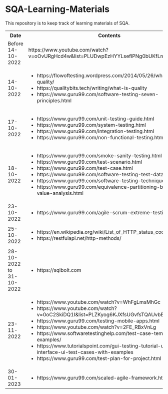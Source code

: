 # SQA-Learning-Materials
This repository is to keep track of learning materials of SQA.
<table style="width:100%">
  <tr>
    <th>Date</th>
    <th>Contents</th>
  </tr>
  <tr>
    <td>Before 14-10-2022</td>
    <td>https://www.youtube.com/watch?v=oOvURgHcd4w&list=PLUDwpEzHYYLseflPNg0bUKfLmAbO2JnE9</td>
  </tr>
  <tr>
    <td>14-10-2022</td>
    <td><ul>
    <li>https://flowoftesting.wordpress.com/2014/05/26/what-is-quality/</li>
    <li>https://qualitybits.tech/writing/what-is-quality</li>
    <li>https://www.guru99.com/software-testing-seven-principles.html</li>
    </ul></td>
  </tr>
  <tr>
    <td>17-10-2022</td>
    <td><ul>
    <li>https://www.guru99.com/unit-testing-guide.html</li>
    <li>https://www.guru99.com/system-testing.html</li>
    <li>https://www.guru99.com/integration-testing.html</li>
    <li>https://www.guru99.com/non-functional-testing.html</li>
    </ul>
    </td>
  </tr>
  <tr>
    <td>18-10-2022</td>
    <td><ul>
    <li>https://www.guru99.com/smoke-sanity-testing.html</li>
    <lihttps://www.guru99.com/smoke-sanity-testing.html</li>
    <li>https://www.guru99.com/test-scenario.html</li>
    <li>https://www.guru99.com/test-case.html</li>
    <li>https://www.guru99.com/software-testing-test-data.html</li>
    <li>https://www.guru99.com/software-testing-techniques.html</li>
    <li>https://www.guru99.com/equivalence-partitioning-boundary-value-analysis.html</li>
    </ul>
    </td>
  </tr>
  <tr>
    <td>23-10-2022</td>
    <td><ul>
    <li>https://www.guru99.com/agile-scrum-extreme-testing.html</li>
    </ul>
    </td>
  </tr>
  <tr>
    <td>25-10-2022</td>
    <td><ul>
    <li>https://en.wikipedia.org/wiki/List_of_HTTP_status_codes</li>
    <li>https://restfulapi.net/http-methods/</li>
    </ul>
    </td>
  </tr>
   <tr>
    <td>28-10-2022 to 31-10-2022</td>
    <td><ul>
    <li>https://sqlbolt.com</li>
    </ul>
    </td>
  </tr>
  <tr>
    <td>23-11-2022</td>
    <td><ul>
    <li>https://www.youtube.com/watch?v=WhFgLmsMhGc</li>
<li>https://www.youtube.com/watch?v=0oC2SkiDQ1I&list=PLZKyog6KJXfsUGvfsTQAUvbE0ieNdIILn</li>
<li>https://www.guru99.com/testing-mobile-apps.html</li>
<li>https://www.youtube.com/watch?v=2FE_RBxVnLg</li>
<li>https://www.softwaretestinghelp.com/test-case-template-examples/</li>
<li>https://www.tutorialspoint.com/gui-testing-tutorial-user-interface-ui-test-cases-with-examples</li>
<li>https://www.guru99.com/test-plan-for-project.html</li>
    </ul>
    </td>
  </tr>
   <tr>
    <td>30-01-2023</td>
    <td><ul>
    <li>https://www.guru99.com/scaled-agile-framework.html</li>
    </ul>
    </td>
  </tr>
</table>
                                                                      
